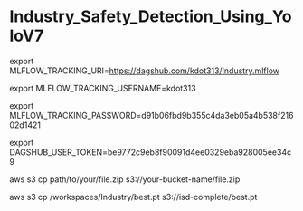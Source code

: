 # Industry_Safety_Detection_Using_YoloV7

export MLFLOW_TRACKING_URI=https://dagshub.com/kdot313/Industry.mlflow

export MLFLOW_TRACKING_USERNAME=kdot313

export MLFLOW_TRACKING_PASSWORD=d91b06fbd9b355c4da3eb05a4b538f21602d1421

export DAGSHUB_USER_TOKEN=be9772c9eb8f90091d4ee0329eba928005ee34c9

aws s3 cp path/to/your/file.zip s3://your-bucket-name/file.zip

aws s3 cp /workspaces/Industry/best.pt s3://isd-complete/best.pt